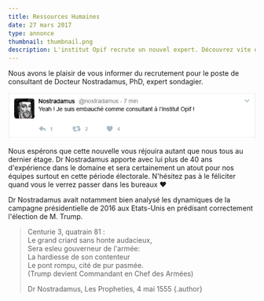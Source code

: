 ```yaml
---
title: Ressources Humaines
date: 27 mars 2017
type: annonce
thumbnail: thumbnail.png
description: L'institut Opif recrute un nouvel expert. Découvrez vite quel nouveau génie des techniques sondagières a rejoint notre équipe !
---
```


Nous avons le plaisir de vous informer du recrutement pour le poste de consultant de Docteur Nostradamus, PhD, expert sondagier.

[![Nostradamus : "Yeah ! Je suis embauché comme consultant à l'Institut Opif !"](annonce-rh.png)](annonce-rh.png)

Nous espérons que cette nouvelle vous réjouira autant que nous tous au dernier étage. Dr Nostradamus apporte avec lui plus de 40 ans d'expérience dans le domaine et sera certainement un atout pour nos équipes surtout en cette période électorale. N'hésitez pas à le féliciter quand vous le verrez passer dans les bureaux ♥

Dr Nostradamus avait notamment bien analysé les dynamiques de la campagne présidentielle de 2016 aux Etats-Unis en prédisant correctement l'élection de M. Trump.

> Centurie 3, quatrain 81 :<br />
>Le grand criard sans honte audacieux,<br />
>Sera esleu gouverneur de l'armée:<br />
>La hardiesse de son contenteur<br />
>Le pont rompu, cité de pur pasmée.<br />
>(Trump devient Commandant en Chef des Armées)
>
>Dr Nostradamus, Les Propheties, 4 mai 1555 {.author}

